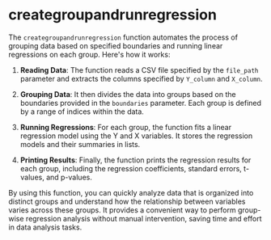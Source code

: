 # creategroupandrunregression
The `creategroupandrunregression` function automates the process of grouping data based on specified boundaries and running linear regressions on each group. Here's how it works:

1. **Reading Data**: The function reads a CSV file specified by the `file_path` parameter and extracts the columns specified by `Y_column` and `X_column`.

2. **Grouping Data**: It then divides the data into groups based on the boundaries provided in the `boundaries` parameter. Each group is defined by a range of indices within the data.

3. **Running Regressions**: For each group, the function fits a linear regression model using the Y and X variables. It stores the regression models and their summaries in lists.

4. **Printing Results**: Finally, the function prints the regression results for each group, including the regression coefficients, standard errors, t-values, and p-values.

By using this function, you can quickly analyze data that is organized into distinct groups and understand how the relationship between variables varies across these groups. It provides a convenient way to perform group-wise regression analysis without manual intervention, saving time and effort in data analysis tasks.
